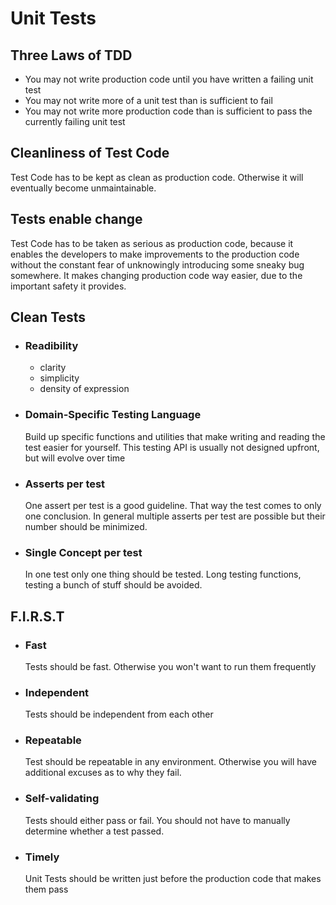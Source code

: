 # Unit Tests

## Three Laws of TDD
- You may not write production code until you have written a failing unit test
- You may not write more of a unit test than is sufficient to fail
- You may not write more production code than is sufficient to pass the currently failing unit test

## Cleanliness of Test Code
Test Code has to be kept as clean as production code. Otherwise it will eventually become unmaintainable.


## Tests enable change
Test Code has to be taken as serious as production code, because it enables the developers to make improvements to the
production code without the constant fear of unknowingly introducing some sneaky bug somewhere. It makes changing production
code way easier, due to the important safety it provides.

## Clean Tests
- ### Readibility
  - clarity
  - simplicity
  - density of expression
  
- ### Domain-Specific Testing Language
  Build up specific functions and utilities that make writing and reading the test easier for yourself.
  This testing API is usually not designed upfront, but will evolve over time

- ### Asserts per test
  One assert per test is a good guideline. That way the test comes to only one conclusion.
  In general multiple asserts per test are possible but their number should be minimized.
- ### Single Concept per test
  In one test only one thing should be tested. Long testing functions, testing a bunch of stuff should be avoided.

## F.I.R.S.T
- ### Fast
  Tests should be fast. Otherwise you won't want to run them frequently

- ### Independent
  Tests should be independent from each other

- ### Repeatable
  Test should be repeatable in any environment. Otherwise you will have additional excuses as to why they fail.

- ### Self-validating
  Tests should either pass or fail. You should not have to manually determine whether a test passed.

- ### Timely
  Unit Tests should be written just before the production code that makes them pass